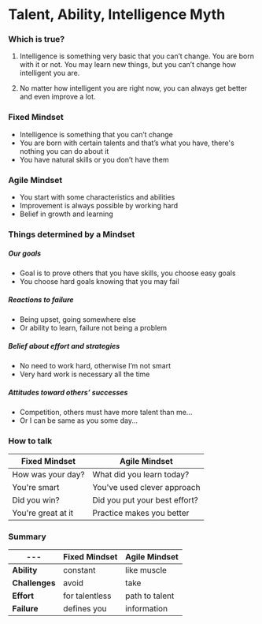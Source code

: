 # Talent, Ability, Intelligence Myth

### Which is true?

1. Intelligence is something very basic that you can’t change. You are born with it or not. You may learn new things, but you can’t change how intelligent you are.

2. No matter how intelligent you are right now, you can always get better and even improve a lot.

### Fixed Mindset

- Intelligence is something that you can’t change
- You are born with certain talents and that’s what you have, there's nothing
you can do about it
- You have natural skills or you don’t have them

### Agile Mindset
- You start with some characteristics and abilities
- Improvement is always possible by working hard
- Belief in growth and learning

### Things determined by a Mindset

##### Our goals
- Goal is to prove others that you have skills, you choose easy goals
- You choose hard goals knowing that you may fail

##### Reactions to failure
- Being upset, going somewhere else
- Or ability to learn, failure not being a problem

##### Belief about effort and strategies
- No need to work hard, otherwise I’m not smart
- Very hard work is necessary all the time

##### Attitudes toward others’ successes
- Competition, others must have more talent than me...
- Or I can be same as you some day...

### How to talk

Fixed Mindset | Agile Mindset
--- | ---
How was your day? | What did you learn today?
You're smart | You've used clever approach
Did you win? | Did you put your best effort?
You're great at it | Practice makes you better

### Summary

--- | Fixed Mindset | Agile Mindset
--- | --- | ---
**Ability** | constant | like muscle
**Challenges** | avoid | take
**Effort** | for talentless | path to talent
**Failure** | defines you | information
